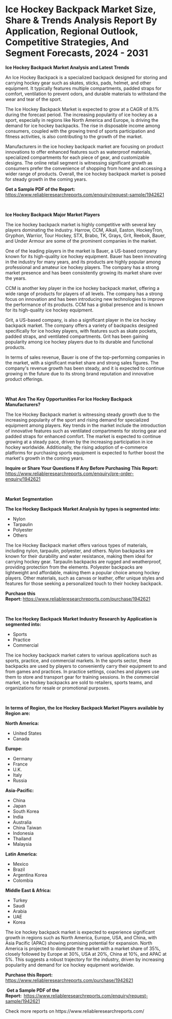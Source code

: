 <p><h1>Ice Hockey Backpack Market Size, Share & Trends Analysis Report By Application, Regional Outlook, Competitive Strategies, And Segment Forecasts, 2024 - 2031</h1></p><p><strong>Ice Hockey Backpack Market Analysis and Latest Trends</strong></p>
<p><p>An Ice Hockey Backpack is a specialized backpack designed for storing and carrying hockey gear such as skates, sticks, pads, helmet, and other equipment. It typically features multiple compartments, padded straps for comfort, ventilation to prevent odors, and durable materials to withstand the wear and tear of the sport.</p><p>The Ice Hockey Backpack Market is expected to grow at a CAGR of 8.1% during the forecast period. The increasing popularity of ice hockey as a sport, especially in regions like North America and Europe, is driving the demand for ice hockey backpacks. The rise in disposable income among consumers, coupled with the growing trend of sports participation and fitness activities, is also contributing to the growth of the market.</p><p>Manufacturers in the ice hockey backpack market are focusing on product innovations to offer enhanced features such as waterproof materials, specialized compartments for each piece of gear, and customizable designs. The online retail segment is witnessing significant growth as consumers prefer the convenience of shopping from home and accessing a wider range of products. Overall, the ice hockey backpack market is poised for steady growth in the coming years.</p></p>
<p><strong>Get a Sample PDF of the Report:&nbsp;</strong> <a href="https://www.reliableresearchreports.com/enquiry/request-sample/1942621">https://www.reliableresearchreports.com/enquiry/request-sample/1942621</a></p>
<p>&nbsp;</p>
<p><strong>Ice Hockey Backpack Major Market Players</strong></p>
<p><p>The ice hockey backpack market is highly competitive with several key players dominating the industry. Harrow, CCM, Alkali, Easton, HockeyTron, Gryphon, Warrior, Tour Hockey, STX, Brabo, TK, Grays, Grit, Reebok, Bauer, and Under Armour are some of the prominent companies in the market.</p><p>One of the leading players in the market is Bauer, a US-based company known for its high-quality ice hockey equipment. Bauer has been innovating in the industry for many years, and its products are highly popular among professional and amateur ice hockey players. The company has a strong market presence and has been consistently growing its market share over the years.</p><p>CCM is another key player in the ice hockey backpack market, offering a wide range of products for players of all levels. The company has a strong focus on innovation and has been introducing new technologies to improve the performance of its products. CCM has a global presence and is known for its high-quality ice hockey equipment.</p><p>Grit, a US-based company, is also a significant player in the ice hockey backpack market. The company offers a variety of backpacks designed specifically for ice hockey players, with features such as skate pockets, padded straps, and ventilated compartments. Grit has been gaining popularity among ice hockey players due to its durable and functional products.</p><p>In terms of sales revenue, Bauer is one of the top-performing companies in the market, with a significant market share and strong sales figures. The company's revenue growth has been steady, and it is expected to continue growing in the future due to its strong brand reputation and innovative product offerings.</p></p>
<p>&nbsp;</p>
<p><strong>What Are The Key Opportunities For Ice Hockey Backpack Manufacturers?</strong></p>
<p><p>The Ice Hockey Backpack market is witnessing steady growth due to the increasing popularity of the sport and rising demand for specialized equipment among players. Key trends in the market include the introduction of innovative features such as ventilated compartments for storing gear and padded straps for enhanced comfort. The market is expected to continue growing at a steady pace, driven by the increasing participation in ice hockey worldwide. Additionally, the rising adoption of e-commerce platforms for purchasing sports equipment is expected to further boost the market's growth in the coming years.</p></p>
<p><strong>Inquire or Share Your Questions If Any Before Purchasing This Report:</strong> <a href="https://www.reliableresearchreports.com/enquiry/pre-order-enquiry/1942621">https://www.reliableresearchreports.com/enquiry/pre-order-enquiry/1942621</a></p>
<p>&nbsp;</p>
<p><strong>Market Segmentation</strong></p>
<p><strong>The Ice Hockey Backpack Market Analysis by types is segmented into:</strong></p>
<p><ul><li>Nylon</li><li>Tarpaulin</li><li>Polyester</li><li>Others</li></ul></p>
<p><p>The Ice Hockey Backpack market offers various types of materials, including nylon, tarpaulin, polyester, and others. Nylon backpacks are known for their durability and water resistance, making them ideal for carrying hockey gear. Tarpaulin backpacks are rugged and weatherproof, providing protection from the elements. Polyester backpacks are lightweight and affordable, making them a popular choice among hockey players. Other materials, such as canvas or leather, offer unique styles and features for those seeking a personalized touch to their hockey backpack.</p></p>
<p><strong>Purchase this Report:&nbsp;</strong><a href="https://www.reliableresearchreports.com/purchase/1942621">https://www.reliableresearchreports.com/purchase/1942621</a></p>
<p>&nbsp;</p>
<p><strong>The Ice Hockey Backpack Market Industry Research by Application is segmented into:</strong></p>
<p><ul><li>Sports</li><li>Practice</li><li>Commercial</li></ul></p>
<p><p>The ice hockey backpack market caters to various applications such as sports, practice, and commercial markets. In the sports sector, these backpacks are used by players to conveniently carry their equipment to and from games and practices. In practice settings, coaches and players use them to store and transport gear for training sessions. In the commercial market, ice hockey backpacks are sold to retailers, sports teams, and organizations for resale or promotional purposes.</p></p>
<p>&nbsp;</p>
<p><strong>In terms of Region, the Ice Hockey Backpack Market Players available by Region are:</strong></p>
<p>
    <p> <strong> North America: </strong>
        <ul>
            <li>United States</li>
            <li>Canada</li>
        </ul>
        </p> 
    <p> <strong> Europe: </strong>
        <ul>
            <li>Germany</li>
            <li>France</li>
            <li>U.K.</li>
            <li>Italy</li>
            <li>Russia</li>
        </ul>
        </p> 
    <p> <strong> Asia-Pacific: </strong>
        <ul>
            <li>China</li>
            <li>Japan</li>
            <li>South Korea</li>
            <li>India</li>
            <li>Australia</li>
            <li>China Taiwan</li>
            <li>Indonesia</li>
            <li>Thailand</li>
            <li>Malaysia</li>
        </ul>
        </p> 
    <p> <strong> Latin America: </strong>
        <ul>
            <li>Mexico</li>
            <li>Brazil</li>
            <li>Argentina Korea</li>
            <li>Colombia</li>
        </ul>
        </p> 
    <p> <strong> Middle East & Africa: </strong>
        <ul>
            <li>Turkey</li>
            <li>Saudi</li>
            <li>Arabia</li>
            <li>UAE</li>
            <li>Korea</li>
        </ul>
    </p>
    </p>
<p><p>The ice hockey backpack market is expected to experience significant growth in regions such as North America, Europe, USA, and China, with Asia Pacific (APAC) showing promising potential for expansion. North America is projected to dominate the market with a market share of 35%, closely followed by Europe at 30%, USA at 20%, China at 10%, and APAC at 5%. This suggests a robust trajectory for the industry, driven by increasing popularity and demand for ice hockey equipment worldwide.</p></p>
<p><strong>Purchase this Report: </strong><a href="https://www.reliableresearchreports.com/purchase/1942621">https://www.reliableresearchreports.com/purchase/1942621</a></p>
<p>&nbsp;<strong>Get a Sample PDF of the Report:&nbsp;&nbsp;</strong><a href="https://www.reliableresearchreports.com/enquiry/request-sample/1942621">https://www.reliableresearchreports.com/enquiry/request-sample/1942621</a></p>
<p><strong></strong></p>
<p>Check more reports on https://www.reliableresearchreports.com/</p>